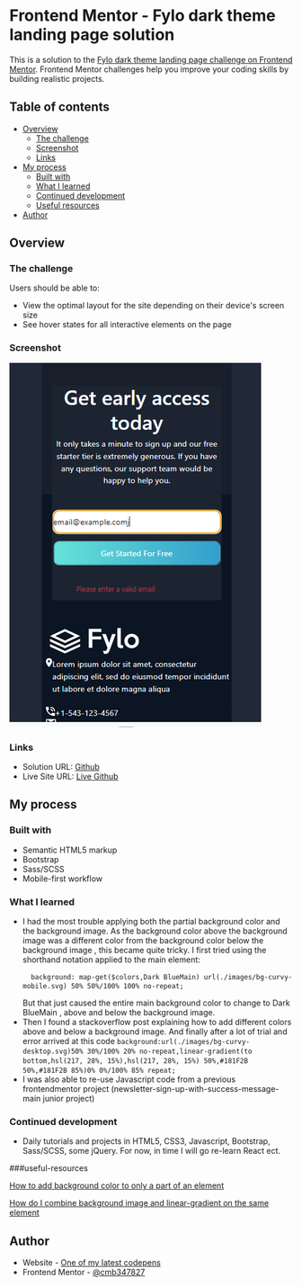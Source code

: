 # Frontend Mentor - Fylo dark theme landing page solution

This is a solution to the [Fylo dark theme landing page challenge on Frontend Mentor](https://www.frontendmentor.io/challenges/fylo-dark-theme-landing-page-5ca5f2d21e82137ec91a50fd). Frontend Mentor challenges help you improve your coding skills by building realistic projects. 

## Table of contents

- [Overview](#overview)
  - [The challenge](#the-challenge)
  - [Screenshot](#screenshot)
  - [Links](#links)
- [My process](#my-process)
  - [Built with](#built-with)
  - [What I learned](#what-i-learned)
  - [Continued development](#continued-development)
  - [Useful resources](#useful-resources)
- [Author](#author)

## Overview

### The challenge

Users should be able to:

- View the optimal layout for the site depending on their device's screen size
- See hover states for all interactive elements on the page

### Screenshot

![screenshot](./images/screenshot.PNG "screenshot")

### Links

- Solution URL: [Github](https://github.com/cmb347827/fylo-dark-theme-landing-page-master)
- Live Site URL: [Live Github](https://cmb347827.github.io/fylo-dark-theme-landing-page-master/)

## My process

### Built with

- Semantic HTML5 markup
- Bootstrap
- Sass/SCSS
- Mobile-first workflow


### What I learned

- I had the most trouble applying both the partial background color and the background image.
  As the background color above the background image was a different color from the background color below the background 
  image , this became quite tricky.
  I first tried using the shorthand notation applied to the main element:
  ```
    background: map-get($colors,Dark BlueMain) url(./images/bg-curvy-mobile.svg) 50% 50%/100% 100% no-repeat;
  ```
  But that just caused the entire main background color to change to Dark BlueMain , above and below the background image.
- Then I found a stackoverflow post explaining how to add different colors above and below a background image. And finally after a lot of trial and error arrived at this code
  `background:url(./images/bg-curvy-desktop.svg)50% 30%/100% 20% no-repeat,linear-gradient(to bottom,hsl(217, 28%, 15%),hsl(217, 28%, 15%) 50%,#181F2B 50%,#181F2B 85%)0% 0%/100% 85% repeat;`
- I was also able to re-use Javascript code from a previous frontendmentor project (newsletter-sign-up-with-success-message-main junior project)


### Continued development

- Daily tutorials and projects in HTML5, CSS3, Javascript, Bootstrap, Sass/SCSS, some jQuery. For now, in time I will go re-learn React ect.

###useful-resources

[How to add background color to only a part of an element](https://stackoverflow.com/questions/17353449/i-want-to-add-a-background-color-only-to-part-of-my-div) <br>

[How do I combine background image and linear-gradient on the same element](https://stackoverflow.com/questions/2504071/how-do-i-combine-a-background-image-and-css3-gradient-on-the-same-element)

## Author

- Website - [One of my latest codepens](https://codepen.io/cynthiab72/pen/oNybYON)
- Frontend Mentor - [@cmb347827](https://www.frontendmentor.io/profile/cmb347827)
